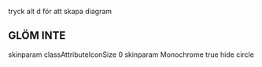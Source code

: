 tryck alt d för att skapa diagram
## GLÖM INTE

skinparam classAttributeIconSize 0
skinparam Monochrome true
hide circle